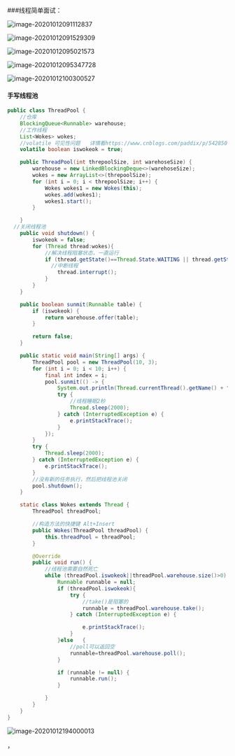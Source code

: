 ###线程简单面试：

![image-20201012091112837](https://wwq-notes.oss-cn-guangzhou.aliyuncs.com/fqB8ieaSYDVIsX5.png)

![image-20201012091529309]( https://wwq-notes.oss-cn-guangzhou.aliyuncs.com/8iK17g96dWInevh.png)

![image-20201012095021573]( https://wwq-notes.oss-cn-guangzhou.aliyuncs.com/DW2I1CkNXPReSBs.png)

![image-20201012095347728]( https://wwq-notes.oss-cn-guangzhou.aliyuncs.com/7uwYIvbN6tGiKJx.png)

![image-20201012100300527]( https://wwq-notes.oss-cn-guangzhou.aliyuncs.com/6d9fQL1jtpE2k3N.png)

#### 手写线程池

```java
public class ThreadPool {
    //仓库
    BlockingQueue<Runnable> warehouse;
    //工作线程
    List<Wokes> wokes;
    //volatile 可见性问题   详情看https://www.cnblogs.com/paddix/p/5428507.html
    volatile boolean iswokeok = true;

    public ThreadPool(int threpoolSize, int warehoseSize) {
        warehouse = new LinkedBlockingDeque<>(warehoseSize);
        wokes = new ArrayList<>(threpoolSize);
        for (int i = 0; i < threpoolSize; i++) {
            Wokes wokes1 = new Wokes(this);
            wokes.add(wokes1);
            wokes1.start();
        }

    }
  //关闭线程池
    public void shutdown() {
        iswokeok = false;
        for (Thread thread:wokes){
            //解决线程阻塞状态，一直运行
            if (thread.getState()==Thread.State.WAITING || thread.getState()==Thread.State.TIMED_WAITING||thread.getState()==Thread.State.BLOCKED){
              //中断线程
                thread.interrupt();
            }
        }
    }

    public boolean sunmit(Runnable table) {
        if (iswokeok) {
            return warehouse.offer(table);
        }

        return false;
    }

    public static void main(String[] args) {
        ThreadPool pool = new ThreadPool(10, 3);
        for (int i = 0; i < 10; i++) {
            final int index = i;
            pool.sunmit(() -> {
                System.out.println(Thread.currentThread().getName() + "执行任务" + index);
                try {
                    //线程睡眠2秒
                    Thread.sleep(2000);
                } catch (InterruptedException e) {
                    e.printStackTrace();
                }
            });
        }
        try {
            Thread.sleep(2000);
        } catch (InterruptedException e) {
            e.printStackTrace();
        }
        //没有新的任务执行，然后把线程池关闭
        pool.shutdown();
    }

    static class Wokes extends Thread {
        ThreadPool threadPool;

        //构造方法的快捷键 Alt+Insert
        public Wokes(ThreadPool threadPool) {
            this.threadPool = threadPool;
        }

        @Override
        public void run() {
            //线程池需要自然死亡
            while (threadPool.iswokeok||threadPool.warehouse.size()>0) {
                Runnable runnable = null;
                if (threadPool.iswokeok){
                    try {
                        //take()是阻塞的
                        runnable = threadPool.warehouse.take();
                    } catch (InterruptedException e) {

                        e.printStackTrace();
                    }
                }else   {
                    //poll可以返回空
                    runnable=threadPool.warehouse.poll();
                }

                if (runnable != null) {
                    runnable.run();
                }

            }
        }
    }
}
```

![image-20201012194000013]( https://wwq-notes.oss-cn-guangzhou.aliyuncs.com/2uxAtFqMGiWYPad.png)



，









